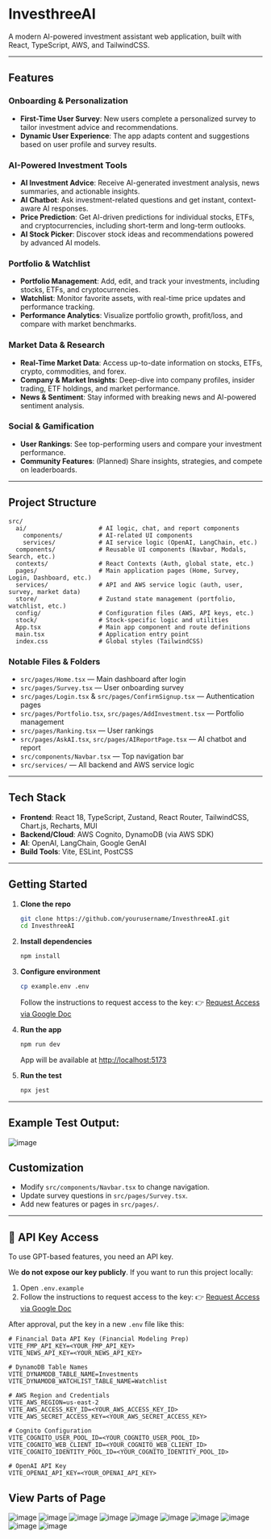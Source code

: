 # InvesthreeAI

A modern AI-powered investment assistant web application, built with React, TypeScript, AWS, and TailwindCSS.



---
## Features

### Onboarding & Personalization
- **First-Time User Survey**: New users complete a personalized survey to tailor investment advice and recommendations.
- **Dynamic User Experience**: The app adapts content and suggestions based on user profile and survey results.

### AI-Powered Investment Tools
- **AI Investment Advice**: Receive AI-generated investment analysis, news summaries, and actionable insights.
- **AI Chatbot**: Ask investment-related questions and get instant, context-aware AI responses.
- **Price Prediction**: Get AI-driven predictions for individual stocks, ETFs, and cryptocurrencies, including short-term and long-term outlooks.
- **AI Stock Picker**: Discover stock ideas and recommendations powered by advanced AI models.

### Portfolio & Watchlist
- **Portfolio Management**: Add, edit, and track your investments, including stocks, ETFs, and cryptocurrencies.
- **Watchlist**: Monitor favorite assets, with real-time price updates and performance tracking.
- **Performance Analytics**: Visualize portfolio growth, profit/loss, and compare with market benchmarks.

### Market Data & Research
- **Real-Time Market Data**: Access up-to-date information on stocks, ETFs, crypto, commodities, and forex.
- **Company & Market Insights**: Deep-dive into company profiles, insider trading, ETF holdings, and market performance.
- **News & Sentiment**: Stay informed with breaking news and AI-powered sentiment analysis.

### Social & Gamification
- **User Rankings**: See top-performing users and compare your investment performance.
- **Community Features**: (Planned) Share insights, strategies, and compete on leaderboards.


---

## Project Structure

```
src/
  ai/                    # AI logic, chat, and report components
    components/          # AI-related UI components
    services/            # AI service logic (OpenAI, LangChain, etc.)
  components/            # Reusable UI components (Navbar, Modals, Search, etc.)
  contexts/              # React Contexts (Auth, global state, etc.)
  pages/                 # Main application pages (Home, Survey, Login, Dashboard, etc.)
  services/              # API and AWS service logic (auth, user, survey, market data)
  store/                 # Zustand state management (portfolio, watchlist, etc.)
  config/                # Configuration files (AWS, API keys, etc.)
  stock/                 # Stock-specific logic and utilities
  App.tsx                # Main app component and route definitions
  main.tsx               # Application entry point
  index.css              # Global styles (TailwindCSS)
```

### Notable Files & Folders

- `src/pages/Home.tsx` — Main dashboard after login
- `src/pages/Survey.tsx` — User onboarding survey
- `src/pages/Login.tsx` & `src/pages/ConfirmSignup.tsx` — Authentication pages
- `src/pages/Portfolio.tsx`, `src/pages/AddInvestment.tsx` — Portfolio management
- `src/pages/Ranking.tsx` — User rankings
- `src/pages/AskAI.tsx`, `src/pages/AIReportPage.tsx` — AI chatbot and report
- `src/components/Navbar.tsx` — Top navigation bar
- `src/services/` — All backend and AWS service logic

---

## Tech Stack

- **Frontend**: React 18, TypeScript, Zustand, React Router, TailwindCSS, Chart.js, Recharts, MUI
- **Backend/Cloud**: AWS Cognito, DynamoDB (via AWS SDK)
- **AI**: OpenAI, LangChain, Google GenAI
- **Build Tools**: Vite, ESLint, PostCSS

---
## Getting Started

1. **Clone the repo**
    ```bash
    git clone https://github.com/yourusername/InvesthreeAI.git
    cd InvesthreeAI
    ```

2. **Install dependencies**
    ```bash
    npm install
    ```

3. **Configure environment**
    ```bash
    cp example.env .env
    ```
    Follow the instructions to request access to the key:
   👉 [Request Access via Google Doc](https://docs.google.com/document/d/1Am2464__TcCagisOEWl6KscyesZszOzOqspMmRVvg-g/edit?usp=sharing)

4. **Run the app**
    ```bash
    npm run dev
    ```
    App will be available at [http://localhost:5173](http://localhost:5173)

5. **Run the test**
    ```bash
    npx jest
    ```
---
## Example Test Output:
![image](https://github.com/user-attachments/assets/ec28ad96-46fa-4703-afa6-dea9ce1bf942)

## Customization

- Modify `src/components/Navbar.tsx` to change navigation.
- Update survey questions in `src/pages/Survey.tsx`.
- Add new features or pages in `src/pages/`.

---

## 🔐 API Key Access

To use GPT-based features, you need an API key.

We **do not expose our key publicly**. If you want to run this project locally:

1. Open `.env.example`
2. Follow the instructions to request access to the key:
   👉 [Request Access via Google Doc](https://docs.google.com/document/d/1Am2464__TcCagisOEWl6KscyesZszOzOqspMmRVvg-g/edit?usp=sharing)

After approval, put the key in a new `.env` file like this:

```env
# Financial Data API Key (Financial Modeling Prep)
VITE_FMP_API_KEY=<YOUR_FMP_API_KEY>
VITE_NEWS_API_KEY=<YOUR_NEWS_API_KEY>

# DynamoDB Table Names
VITE_DYNAMODB_TABLE_NAME=Investments
VITE_DYNAMODB_WATCHLIST_TABLE_NAME=Watchlist

# AWS Region and Credentials
VITE_AWS_REGION=us-east-2
VITE_AWS_ACCESS_KEY_ID=<YOUR_AWS_ACCESS_KEY_ID>
VITE_AWS_SECRET_ACCESS_KEY=<YOUR_AWS_SECRET_ACCESS_KEY>

# Cognito Configuration
VITE_COGNITO_USER_POOL_ID=<YOUR_COGNITO_USER_POOL_ID>
VITE_COGNITO_WEB_CLIENT_ID=<YOUR_COGNITO_WEB_CLIENT_ID>
VITE_COGNITO_IDENTITY_POOL_ID=<YOUR_COGNITO_IDENTITY_POOL_ID>

# OpenAI API Key
VITE_OPENAI_API_KEY=<YOUR_OPENAI_API_KEY>
```

## View Parts of Page
![image](https://github.com/user-attachments/assets/6eab60bf-a859-4cdf-8e41-e984d05cad53)
![image](https://github.com/user-attachments/assets/c031eb88-fcc5-42b0-9d18-7fd0292ea431)
![image](https://github.com/user-attachments/assets/57e87fb3-b5bf-40c8-9e4f-513be2900269)
![image](https://github.com/user-attachments/assets/f68433f7-377e-46d3-9128-30ce69268484)
![image](https://github.com/user-attachments/assets/5be76a97-eb43-4632-9644-a77509a41d36)
![image](https://github.com/user-attachments/assets/79175595-1bd2-4139-be28-ad8de22766d9)
![image](https://github.com/user-attachments/assets/9225bec2-ce72-423f-b881-8cebdd5b4bd1)
![image](https://github.com/user-attachments/assets/ea1efbc0-0805-4912-bf0c-90ea720daca3)
![image](https://github.com/user-attachments/assets/c315468f-19cc-46a9-ab2c-7fa7658aacd6)
![image](https://github.com/user-attachments/assets/76ef6c07-b05e-4478-a7e4-5a99e279a58a)
